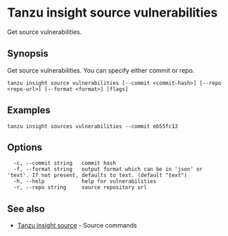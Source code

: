 # Tanzu insight source vulnerabilities

Get source vulnerabilities.

## <a id='synopsis'></a>Synopsis

Get source vulnerabilities. You can specify either commit or repo.

```
tanzu insight source vulnerabilities [--commit <commit-hash>] [--repo <repo-url>] [--format <format>] [flags]
```

## <a id='examples'></a>Examples

```
tanzu insight sources vulnerabilities --commit eb55fc13
```

## <a id='options'></a>Options

```
  -c, --commit string   commit hash
  -f, --format string   output format which can be in 'json' or 'text'. If not present, defaults to text. (default "text")
  -h, --help            help for vulnerabilities
  -r, --repo string     source repository url
```

## <a id='see-also'></a>See also

* [Tanzu insight source](insight_source.md)	 - Source commands
